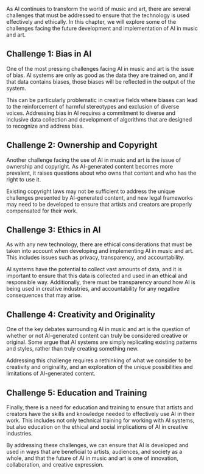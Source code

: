 
As AI continues to transform the world of music and art, there are several challenges that must be addressed to ensure that the technology is used effectively and ethically. In this chapter, we will explore some of the challenges facing the future development and implementation of AI in music and art.

Challenge 1: Bias in AI
-----------------------

One of the most pressing challenges facing AI in music and art is the issue of bias. AI systems are only as good as the data they are trained on, and if that data contains biases, those biases will be reflected in the output of the system.

This can be particularly problematic in creative fields where biases can lead to the reinforcement of harmful stereotypes and exclusion of diverse voices. Addressing bias in AI requires a commitment to diverse and inclusive data collection and development of algorithms that are designed to recognize and address bias.

Challenge 2: Ownership and Copyright
------------------------------------

Another challenge facing the use of AI in music and art is the issue of ownership and copyright. As AI-generated content becomes more prevalent, it raises questions about who owns that content and who has the right to use it.

Existing copyright laws may not be sufficient to address the unique challenges presented by AI-generated content, and new legal frameworks may need to be developed to ensure that artists and creators are properly compensated for their work.

Challenge 3: Ethics in AI
-------------------------

As with any new technology, there are ethical considerations that must be taken into account when developing and implementing AI in music and art. This includes issues such as privacy, transparency, and accountability.

AI systems have the potential to collect vast amounts of data, and it is important to ensure that this data is collected and used in an ethical and responsible way. Additionally, there must be transparency around how AI is being used in creative industries, and accountability for any negative consequences that may arise.

Challenge 4: Creativity and Originality
---------------------------------------

One of the key debates surrounding AI in music and art is the question of whether or not AI-generated content can truly be considered creative or original. Some argue that AI systems are simply replicating existing patterns and styles, rather than truly creating something new.

Addressing this challenge requires a rethinking of what we consider to be creativity and originality, and an exploration of the unique possibilities and limitations of AI-generated content.

Challenge 5: Education and Training
-----------------------------------

Finally, there is a need for education and training to ensure that artists and creators have the skills and knowledge needed to effectively use AI in their work. This includes not only technical training for working with AI systems, but also education on the ethical and social implications of AI in creative industries.

By addressing these challenges, we can ensure that AI is developed and used in ways that are beneficial to artists, audiences, and society as a whole, and that the future of AI in music and art is one of innovation, collaboration, and creative expression.
